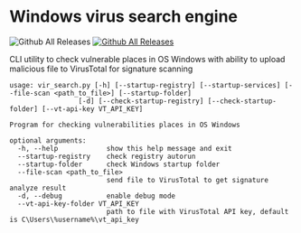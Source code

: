 Windows virus search engine
==========

![Github All Releases](https://img.shields.io/github/license/treddis/vir_search) [![Github All Releases](https://img.shields.io/github/downloads/treddis/vir_search/total.svg)]() 

CLI utility to check vulnerable places in OS Windows with ability to upload malicious file to VirusTotal for signature scanning

	usage: vir_search.py [-h] [--startup-registry] [--startup-services] [--file-scan <path_to_file>] [--startup-folder]
                     [-d] [--check-startup-registry] [--check-startup-folder] [--vt-api-key VT_API_KEY]

	Program for checking vulnerabilities places in OS Windows

	optional arguments:
	  -h, --help            show this help message and exit
	  --startup-registry    check registry autorun
	  --startup-folder      check Windows startup folder
	  --file-scan <path_to_file>
	                        send file to VirusTotal to get signature analyze result
	  -d, --debug           enable debug mode
	  --vt-api-key-folder VT_API_KEY
	                        path to file with VirusTotal API key, default is C\Users\%username%\vt_api_key	
